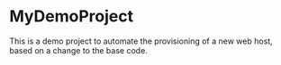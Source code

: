 # MyDemoProject
This is a demo project to automate the provisioning of a new web host, based on a change to the base code.
